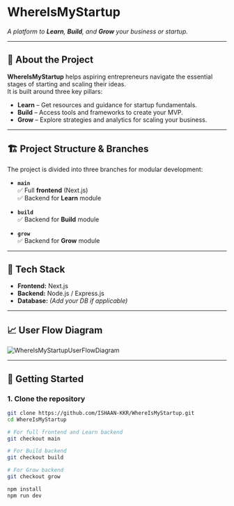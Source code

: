 # WhereIsMyStartup

*A platform to **Learn**, **Build**, and **Grow** your business or startup.*

---

## 🚀 About the Project

**WhereIsMyStartup** helps aspiring entrepreneurs navigate the essential stages of starting and scaling their ideas.  
It is built around three key pillars:

- **Learn** – Get resources and guidance for startup fundamentals.
- **Build** – Access tools and frameworks to create your MVP.
- **Grow** – Explore strategies and analytics for scaling your business.

---

## 🏗️ Project Structure & Branches

The project is divided into three branches for modular development:

- **`main`**  
  ✅ Full **frontend** (Next.js)  
  ✅ Backend for **Learn** module  

- **`build`**  
  ✅ Backend for **Build** module  

- **`grow`**  
  ✅ Backend for **Grow** module  

---

## 📂 Tech Stack

- **Frontend:** Next.js  
- **Backend:** Node.js / Express.js  
- **Database:** *(Add your DB if applicable)*  

---

## 📈 User Flow Diagram

![WhereIsMyStartupUserFlowDiagram](https://github.com/user-attachments/assets/89461c06-2fec-45f4-84f5-4f66b81e7a0f)


---

## 🔗 Getting Started

### 1. Clone the repository
```bash
git clone https://github.com/ISHAAN-KKR/WhereIsMyStartup.git
cd WhereIsMyStartup

# For full frontend and Learn backend
git checkout main

# For Build backend
git checkout build

# For Grow backend
git checkout grow

npm install
npm run dev




